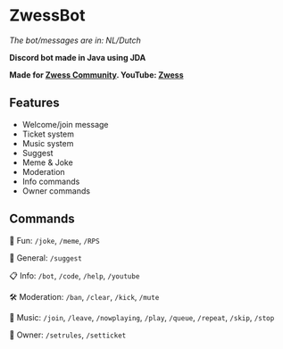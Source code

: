 # ZwessBot
*The bot/messages are in: NL/Dutch*

**Discord bot made in Java using JDA**

**Made for [Zwess Community](https://dsc.gg/zwess). YouTube: [Zwess](https://www.youtube.com/channel/UCiL98vMbGydUPftgxLF_GvA)**

## Features
- Welcome/join message
- Ticket system
- Music system
- Suggest
- Meme & Joke
- Moderation
- Info commands
- Owner commands

## Commands
🎲 Fun: `/joke`, `/meme`, `/RPS`

🍵 General: `/suggest`

📋 Info: `/bot`, `/code`, `/help`, `/youtube`

🛠 Moderation: `/ban`, `/clear`, `/kick`, `/mute`

🎵 Music: `/join`, `/leave`, `/nowplaying`, `/play`, `/queue`, `/repeat`, `/skip`, `/stop`

👑 Owner: `/setrules`, `/setticket`
